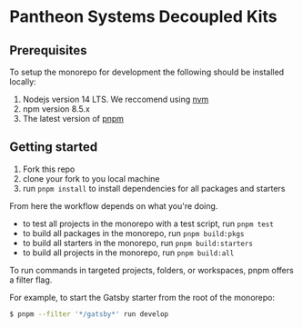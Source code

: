 # Pantheon Systems Decoupled Kits


## Prerequisites

To setup the monorepo for development the following should be installed locally:

1. Nodejs version 14 LTS. We reccomend using [nvm](https://github.com/nvm-sh/nvm)
1. npm version 8.5.x
1. The latest version of [pnpm](https://pnpm.io/installation)

## Getting started

1. Fork this repo
1. clone your fork to you local machine
1. run `pnpm install` to install dependencies for all packages and starters

From here the workflow depends on what you're doing.

- to test all projects in the monorepo with a test script, run `pnpm test`
- to build all packages in the monorepo, run `pnpm build:pkgs`
- to build all starters in the monorepo, run `pnpm build:starters`
- to build all projects in the monorepo, run `pnpm build:all`

To run commands in targeted projects, folders, or workspaces, pnpm offers a filter flag.

For example, to start the Gatsby starter from the root of the monorepo:

```bash
$ pnpm --filter '*/gatsby*' run develop
```